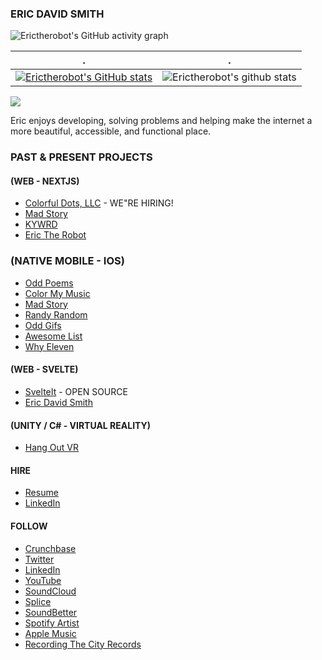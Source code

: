 ### ERIC DAVID SMITH

![Erictherobot's GitHub activity graph](https://activity-graph.herokuapp.com/graph?username=erictherobot&hide_border=true&theme=redical)

 . | .
--- | --- 
[![Erictherobot's GitHub stats](https://github-readme-stats.vercel.app/api?username=erictherobot&show_icons=true&theme=synthwave)](https://github.com/anuraghazra/github-readme-stats) | ![Erictherobot's github stats](https://github-readme-stats.vercel.app/api/top-langs/?username=erictherobot&theme=radical&layout=compact)

<img src="https://github-readme-streak-stats.herokuapp.com/?user=erictherobot"></img>

Eric enjoys developing, solving problems and helping make the internet a more beautiful, accessible, and functional place. 

### PAST & PRESENT PROJECTS

#### (WEB - NEXTJS)
- [Colorful Dots, LLC](http://colorfuldots.com) - WE"RE HIRING! 
- [Mad Story](http://madstory.com)
- [KYWRD](http://kywrd.com)
- [Eric The Robot](http://erictherobot.com)

### (NATIVE MOBILE - IOS) 
- [Odd Poems](https://apps.apple.com/us/app/odd-poems/id1419205545)
- [Color My Music](https://apps.apple.com/us/app/color-my-music/id1330987072)
- [Mad Story](https://apps.apple.com/us/app/mad-story/id1433966606)
- [Randy Random](https://apps.apple.com/us/app/randy-random/id1291800782)
- [Odd Gifs](https://apps.apple.com/us/app/odd-gifs/id1422519130)
- [Awesome List](https://apps.apple.com/us/app/awesome-list/id1318781522)
- [Why Eleven](https://apps.apple.com/us/app/whyeleven/id1234009359)

#### (WEB - SVELTE)
- [SvelteIt](http://docs.svelteit.dev) - OPEN SOURCE
- [Eric David Smith](http://ericdavidsmith.com)

#### (UNITY / C# - VIRTUAL REALITY)
- [Hang Out VR](https://sidequestvr.com/app/1391)

#### HIRE
- [Resume](https://colorfuldots.s3.amazonaws.com/eric-david-smith/eric-david-smith-resume-2020.pdf)
- [LinkedIn](https://linkedin.com/in/erictherobot)

#### FOLLOW
- [Crunchbase](https://www.crunchbase.com/person/eric-david-smith)
- [Twitter](https://twitter.com/erictherobot)
- [LinkedIn](https://linkedin.com/in/erictherobot)
- [YouTube](https://www.youtube.com/c/EricDavidSmith?sub_confirmation=1)
- [SoundCloud](https://soundcloud.com/erictherobot)
- [Splice](https://splice.com/erictherobot)
- [SoundBetter](https://soundbetter.com/profiles/16640-eric-david-smith)
- [Spotify Artist](https://open.spotify.com/artist/29ICzY0EqMgWD1icKgrnjh)
- [Apple Music](https://music.apple.com/us/artist/eric-david-smith/1540321498)
- [Recording The City Records](https://recordingthecity.com)
